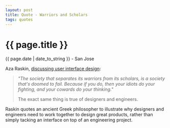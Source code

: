 ```yaml
---
layout: post
title: Quote - Warriors and Scholars
tags: quotes
---
```


{{ page.title }}
================

<p class="meta">{{ page.date | date_to_string }} - San Jose</p>

Aza Raskin, [discussing user interface
design](http://thenextweb.com/video/2011/05/10/apple-baby-aza-raskin-on-the-secrets-of-great-user-interface/):

> *"The society that separates its warriors from its scholars, is a society that's doomed to fail. Because if you do, then your idiots do your fighting, and your cowards do your thinking."*
> 
> The exact same thing is true of designers and engineers.

Raskin quotes an ancient Greek philosopher to illustrate why designers
and engineers need to work together to design great products, rather
than simply tacking an interface on top of an engineering project.